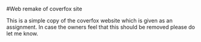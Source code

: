 #Web remake of coverfox site

This is a simple copy of the coverfox website which is given as an assignment. In case the owners feel that this should be removed please do let me know.
